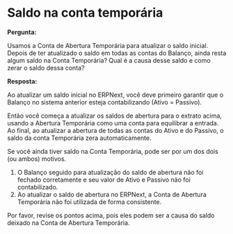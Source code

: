 # Saldo na conta temporária


**Pergunta:**


Usamos a Conta de Abertura Temporária para atualizar o saldo inicial. Depois de ter atualizado o saldo em todas as contas do Balanço, ainda resta algum saldo na Conta Temporária? Qual é a causa desse saldo e como zerar o saldo dessa conta?


**Resposta:**


Ao atualizar um saldo inicial no ERPNext, você deve primeiro garantir que o Balanço no sistema anterior esteja contabilizando (Ativo = Passivo).


Então você começa a atualizar os saldos de abertura para o extrato acima, usando a Abertura Temporária como uma conta para equilibrar a entrada. Ao final, ao atualizar a abertura de todas as contas do Ativo e do Passivo, o saldo da conta Temporária zera automaticamente.


Se você ainda tiver saldo na Conta Temporária, pode ser por um dos dois (ou ambos) motivos.


1. O Balanço seguido para atualização do saldo de abertura não foi fechado corretamente e seu valor de Ativo e Passivo não foi contabilizado.
2. Ao atualizar o saldo de abertura no ERPNext, a Conta de Abertura Temporária não foi utilizada de forma consistente.


Por favor, revise os pontos acima, pois eles podem ser a causa do saldo deixado na Conta de Abertura Temporária.

